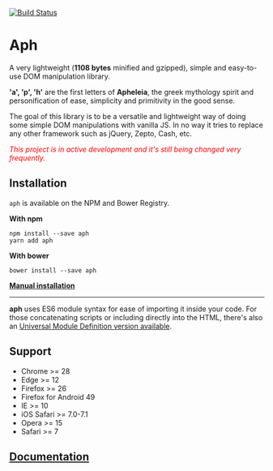 [![Build Status](https://travis-ci.org/kaisermann/aph.svg?branch=master)](https://travis-ci.org/kaisermann/aph)

# Aph

A very lightweight (**1108 bytes** minified and gzipped), simple and easy-to-use DOM manipulation library.

**'a', 'p', 'h'** are the first letters of **Apheleia**, the greek mythology spirit and personification of ease, simplicity and primitivity in the good sense.

The goal of this library is to be a versatile and lightweight way of doing some simple DOM manipulations with vanilla JS. In no way it tries to replace any other framework such as jQuery, Zepto, Cash, etc.

*<span style="color: red;">This project is in active development and it's still being changed very frequently. </span>*

## Installation

`aph` is available on the NPM and Bower Registry.

**With npm**
```
npm install --save aph
yarn add aph
```

**With bower**
```
bower install --save aph
```

[**Manual installation**](https://github.com/kaisermann/aph/blob/master/dist/aph.min.js)

---

**aph** uses ES6 module syntax for ease of importing it inside your code. For those concatenating scripts or including directly into the HTML, there's also an [Universal Module Definition version available](https://github.com/kaisermann/aph/tree/master/dist/aph.js).


## Support
* Chrome >= 28
* Edge >= 12
* Firefox >= 26
* Firefox for Android 49
* IE >= 10
* iOS Safari >= 7.0-7.1
* Opera >= 15
* Safari >= 7

## [Documentation](https://github.com/kaisermann/aph/wiki)
